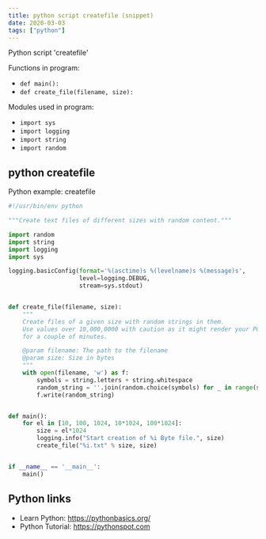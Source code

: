 ```yaml
---
title: python script createfile (snippet)
date: 2020-03-03
tags: ["python"]
---
```

Python script 'createfile'

Functions in program: 
* `def main():`
* `def create_file(filename, size):`

Modules used in program: 
* `import sys`
* `import logging`
* `import string`
* `import random`

## python createfile

Python example: createfile

```python
#!/usr/bin/env python

"""Create text files of different sizes with random content."""

import random
import string
import logging
import sys

logging.basicConfig(format='%(asctime)s %(levelname)s %(message)s',
                    level=logging.DEBUG,
                    stream=sys.stdout)


def create_file(filename, size):
    """
    Create files of a given size with random strings in them.
    Use values over 10,000,0000 with caution as it might render your PC useless
    for a couple of minutes.

    @param filename: The path to the filename
    @param size: Size in bytes
    """
    with open(filename, 'w') as f:
        symbols = string.letters + string.whitespace
        random_string = ''.join(random.choice(symbols) for _ in range(size))
        f.write(random_string)


def main():
    for el in [10, 100, 1024, 10*1024, 100*1024]:
        size = el*1024
        logging.info("Start creation of %i Byte file.", size)
        create_file("%i.txt" % size, size)


if __name__ == '__main__':
    main()


```

## Python links

- Learn Python: https://pythonbasics.org/
- Python Tutorial: https://pythonspot.com
